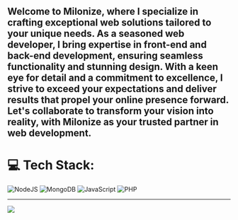 ## Welcome to Milonize, where I specialize in crafting exceptional web solutions tailored to your unique needs. As a seasoned web developer, I bring expertise in front-end and back-end development, ensuring seamless functionality and stunning design. With a keen eye for detail and a commitment to excellence, I strive to exceed your expectations and deliver results that propel your online presence forward. Let's collaborate to transform your vision into reality, with Milonize as your trusted partner in web development.

# 💻 Tech Stack:
![NodeJS](https://img.shields.io/badge/node.js-6DA55F?style=for-the-badge&logo=node.js&logoColor=white) ![MongoDB](https://img.shields.io/badge/MongoDB-%234ea94b.svg?style=for-the-badge&logo=mongodb&logoColor=white) ![JavaScript](https://img.shields.io/badge/javascript-%23323330.svg?style=for-the-badge&logo=javascript&logoColor=%23F7DF1E) ![PHP](https://img.shields.io/badge/php-%23777BB4.svg?style=for-the-badge&logo=php&logoColor=white)

---
[![](https://visitcount.itsvg.in/api?id=milonize&icon=2&color=0)](https://visitcount.itsvg.in)

<!-- Proudly created with GPRM ( https://gprm.itsvg.in ) -->
